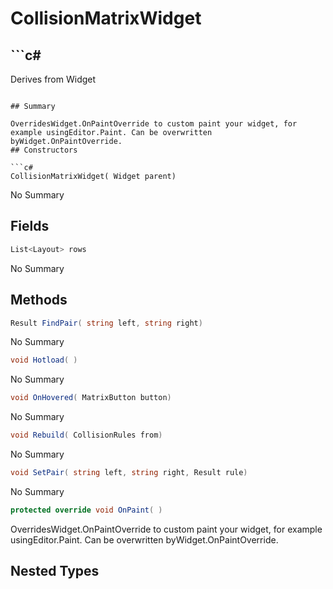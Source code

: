 # CollisionMatrixWidget

## ```c#
Derives from Widget
```

## Summary

OverridesWidget.OnPaintOverride to custom paint your widget, for example usingEditor.Paint. Can be overwritten byWidget.OnPaintOverride.
## Constructors

```c#
CollisionMatrixWidget( Widget parent) 
```
No Summary
## Fields

```c#
List<Layout> rows
```
No Summary
## Methods

```c#
Result FindPair( string left, string right) 
```
No Summary
```c#
void Hotload( ) 
```
No Summary
```c#
void OnHovered( MatrixButton button) 
```
No Summary
```c#
void Rebuild( CollisionRules from) 
```
No Summary
```c#
void SetPair( string left, string right, Result rule) 
```
No Summary
```c#
protected override void OnPaint( ) 
```
OverridesWidget.OnPaintOverride to custom paint your widget, for example usingEditor.Paint. Can be overwritten byWidget.OnPaintOverride.
## Nested Types

